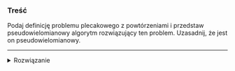 ### Treść
Podaj definicję problemu plecakowego z powtórzeniami i przedstaw pseudowielomianowy algorytm
rozwiązujący ten problem. Uzasadnij, że jest on pseudowielomianowy.

------
<details><summary>Rozwiązanie</summary>
<p>
    
